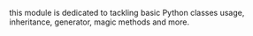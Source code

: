 this module is dedicated to tackling basic Python classes usage, inheritance, generator, magic methods and more.
